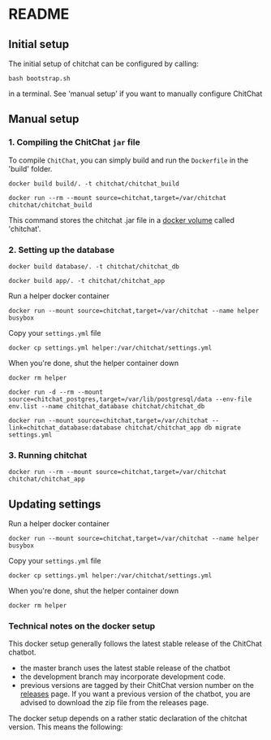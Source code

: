 # README

## Initial setup

The initial setup of chitchat can be configured by calling:

```
bash bootstrap.sh
```

in a terminal. See 'manual setup' if you want to manually configure ChitChat

## Manual setup

### 1. Compiling the ChitChat `jar` file

To compile `ChitChat`, you can simply build and run the `Dockerfile` in the 'build' folder.

```
docker build build/. -t chitchat/chitchat_build
```

```
docker run --rm --mount source=chitchat,target=/var/chitchat chitchat/chitchat_build
```

This command stores the chitchat .jar file in a [docker volume](https://docs.docker.com/storage/volumes/) called 'chitchat'.

### 2. Setting up the database

```
docker build database/. -t chitchat/chitchat_db
```

```
docker build app/. -t chitchat/chitchat_app
```

Run a helper docker container

```
docker run --mount source=chitchat,target=/var/chitchat --name helper busybox
```

Copy your `settings.yml` file

```
docker cp settings.yml helper:/var/chitchat/settings.yml
```

When you're done, shut the helper container down

```
docker rm helper
```

```
docker run -d --rm --mount source=chitchat_postgres,target=/var/lib/postgresql/data --env-file env.list --name chitchat_database chitchat/chitchat_db
```

```
docker run --mount source=chitchat,target=/var/chitchat --link=chitchat_database:database chitchat/chitchat_app db migrate settings.yml
```

### 3. Running chitchat



```
docker run --rm --mount source=chitchat,target=/var/chitchat chitchat/chitchat_app
```

## Updating settings

Run a helper docker container

```
docker run --mount source=chitchat,target=/var/chitchat --name helper busybox
```

Copy your `settings.yml` file

```
docker cp settings.yml helper:/var/chitchat/settings.yml
```

When you're done, shut the helper container down

```
docker rm helper
```

### Technical notes on the docker setup

This docker setup generally follows the latest stable release of the ChitChat chatbot.

* the master branch uses the latest stable release of the chatbot
* the development branch may incorporate development code.
* previous versions are tagged by their ChitChat version number on the [releases](https://github.com/JasperHG90/chitchat-docker/releases) page. If you want a previous  version of the chatbot, you are advised to download the zip file from the releases page.

The docker setup depends on a rather static declaration of the chitchat version. This means the following:

